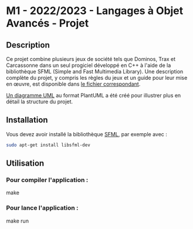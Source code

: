 # M1 - 2022/2023 - Langages à Objet Avancés - Projet

## Description
Ce projet combine plusieurs jeux de société tels que Dominos, Trax et Carcassonne dans un seul progiciel développé en C++ à l'aide de la bibliothèque SFML (Simple and Fast Multimedia Library).
Une description complète du projet, y compris les règles du jeux et un guide pour leur mise en œuvre, est disponible dans [le fichier correspondant](docs/projet_2022.pdf).

[Un diagramme UML](docs/class.plantuml) au format PlantUML a été créé pour illustrer plus en détail la structure du projet.

## Installation
Vous devez avoir installé la bibliothèque [SFML](https://www.sfml-dev.org/tutorials/2.6/start-linux.php), par exemple avec :
```bash
sudo apt-get install libsfml-dev
```

## Utilisation
### Pour compiler l'application :
make

### Pour lance l'application :
make run

